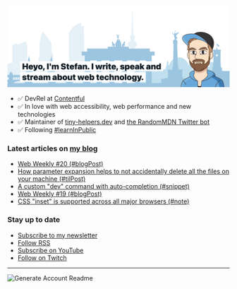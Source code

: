 <img alt="Heyo, I'm Stefan. I write and speak about web technology." src="https://raw.githubusercontent.com/stefanjudis/stefanjudis/main/screenshot.png">

- ✅ DevRel at [Contentful](https://www.contentful.com)
- ✅ In love with web accessibility, web performance and new technologies
- ✅ Maintainer of [tiny-helpers.dev](https://tiny-helpers.dev) and [the RandomMDN Twitter bot](https://twitter.com/randomMDN)
- ✅ Following [#learnInPublic](https://www.stefanjudis.com/today-i-learned/)
### Latest articles on [my blog](https://www.stefanjudis.com)

<!-- BLOG-POST-LIST:START -->
- [Web Weekly #20 (#blogPost)](https://www.stefanjudis.com/blog/web-weekly-20/)
- [How parameter expansion helps to not accidentally delete all the files on your machine (#tilPost)](https://www.stefanjudis.com/today-i-learned/how-parameter-expansion-helps-to-not-delete-everything/)
- [A custom "dev" command with auto-completion (#snippet)](https://www.stefanjudis.com/snippets/a-custom-dev-command-with-auto-completion/)
- [Web Weekly #19 (#blogPost)](https://www.stefanjudis.com/blog/web-weekly-19/)
- [CSS "inset" is supported across all major browsers (#note)](https://www.stefanjudis.com/notes/css-inset-is-supported-across-all-major-browsers/)
<!-- BLOG-POST-LIST:END -->

### Stay up to date

- [Subscribe to my newsletter](https://www.stefanjudis.com/newsletter/)
- [Follow RSS](https://www.stefanjudis.com/feeds/)
- [Subscribe on YouTube](https://youtube.com/c/stefanjudis)
- [Follow on Twitch](https://www.twitch.tv/stefanjudis)

---

![Generate Account Readme](https://github.com/stefanjudis/stefanjudis/workflows/Generate%20Account%20Readme/badge.svg)

